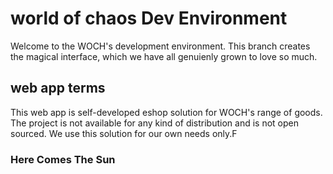 # world of chaos Dev Environment

Welcome to the WOCH's development environment. This branch creates the magical interface, which we have all genuienly grown to love so much.

## web app terms

This web app is self-developed eshop solution for WOCH's range of goods. The project is not available for any kind of distribution and is not open sourced. We use this solution for our own needs only.F

### Here Comes The Sun